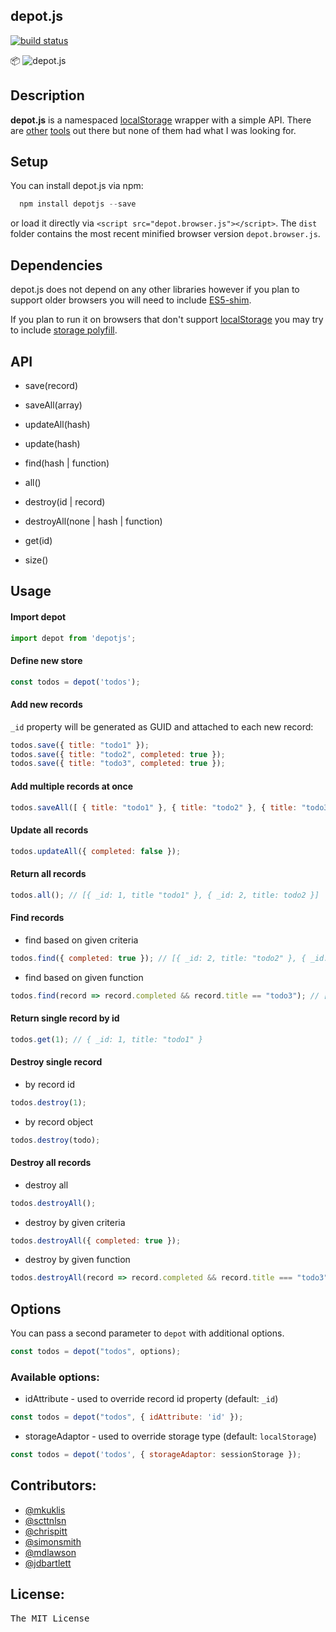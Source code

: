 ## depot.js

[![build status](https://secure.travis-ci.org/mkuklis/depot.js.png)](http://travis-ci.org/mkuklis/depot.js)

📦 ![depot.js](http://oi45.tinypic.com/xoiq7l.jpg)

## Description

**depot.js** is a namespaced [localStorage](http://diveintohtml5.info/storage.html) wrapper with a simple API.
There are [other](http://brian.io/lawnchair/) [tools](https://github.com/marcuswestin/store.js/) out there but none
of them had what I was looking for.

## Setup

You can install depot.js via npm:

```js
  npm install depotjs --save
```

or load it directly via `<script src="depot.browser.js"></script>`. The `dist` folder contains the most recent minified browser version `depot.browser.js`.

## Dependencies

depot.js does not depend on any other libraries however if you plan to support older browsers you will need to include [ES5-shim](https://github.com/kriskowal/es5-shim).

If you plan to run it on browsers that don't support [localStorage](http://diveintohtml5.info/storage.html) you may try to include [storage polyfill](https://gist.github.com/remy/350433).

## API

+ save(record)

+ saveAll(array)

+ updateAll(hash)

+ update(hash)

+ find(hash | function)

+ all()

+ destroy(id | record)

+ destroyAll(none | hash | function)

+ get(id)

+ size()

## Usage

#### Import depot

```js
import depot from 'depotjs';
```

#### Define new store

```js
const todos = depot('todos');
```

#### Add new records

`_id` property will be generated as GUID and attached to each new record:

```js
todos.save({ title: "todo1" });
todos.save({ title: "todo2", completed: true });
todos.save({ title: "todo3", completed: true });
```

#### Add multiple records at once

```js
todos.saveAll([ { title: "todo1" }, { title: "todo2" }, { title: "todo3" } ]);
```

#### Update all records

```js
todos.updateAll({ completed: false });
```

#### Return all records

```js
todos.all(); // [{ _id: 1, title "todo1" }, { _id: 2, title: todo2 }]
```

#### Find records

* find based on given criteria

```js
todos.find({ completed: true }); // [{ _id: 2, title: "todo2" }, { _id: 3, title: "todo3" }]
```

* find based on given function

```js
todos.find(record => record.completed && record.title == "todo3"); // [{ _id: 3, title: "todo3" }]
```


#### Return single record by id

```js
todos.get(1); // { _id: 1, title: "todo1" }
```

#### Destroy single record

* by record id

```js
todos.destroy(1);
```

* by record object

```js
todos.destroy(todo);
```

#### Destroy all records

* destroy all

```js
todos.destroyAll();
```

* destroy by given criteria

```js
todos.destroyAll({ completed: true });
```

* destroy by given function

```js
todos.destroyAll(record => record.completed && record.title === "todo3");
```

## Options

You can pass a second parameter to `depot` with additional options.

```js
const todos = depot("todos", options);
```

### Available options:

+ idAttribute - used to override record id property (default: `_id`)

```js
const todos = depot("todos", { idAttribute: 'id' });
```

+ storageAdaptor - used to override storage type (default: `localStorage`)

```js
const todos = depot('todos', { storageAdaptor: sessionStorage });
```


## Contributors:

* [@mkuklis](http://github.com/mkuklis)
* [@scttnlsn](http://github.com/scttnlsn)
* [@chrispitt](http://github.com/chrispitt)
* [@simonsmith](http://github.com/simonsmith)
* [@mdlawson](http://github.com/mdlawson)
* [@jdbartlett](http://github.com/jdbartlett)

## License:
<pre>
The MIT License
</pre>
